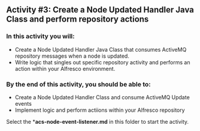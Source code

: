 ## Activity #3: Create a Node Updated Handler Java Class and perform repository actions

### In this activity you will:
* Create a Node Updated Handler Java Class that consumes ActiveMQ repository messages when a node is updated.
* Write logic that singles out specific repository activity and performs an action within your Alfresco environment. 

### By the end of this activity, you should be able to:
* Create a Node Updated Handler Class and consume ActiveMQ Update events
* Implement logic and perform actiions within your Alfresco repository

Select the ***acs-node-event-listener.md** in this folder to start the activity.
